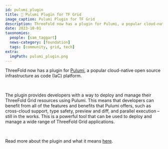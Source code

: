 ```yaml
---
id: pulumi_plugin
title: 🔌 Pulumi Plugin for TF Grid
image_caption: Pulumi Plugin for TF Grid
description: ThreeFold now has a plugin for Pulumi, a popular cloud-native open source infrastructure as code (IaC) platform.
date: 2023-10-01
taxonomies:
  people: [sam_taggart]
  news-category: [foundation]
  tags: [community, grid, tech]
extra:
  imgPath: pulumi_plugin.png
---
```


ThreeFold now has a plugin for [Pulumi](https://www.pulumi.com/), a popular cloud-native open source infrastructure as code (IaC) platform.

<br/>

The plugin provides developers with a way to deploy and manage their ThreeFold Grid resources using Pulumi. This means that developers can benefit from all of the features and benefits that Pulumi offers, such as cross-cloud support, type safety, preview and diff, and parallel execution – still in the works. This is a powerful tool that can be used to deploy and manage a wide range of ThreeFold Grid applications.

<br/>

Read more about the plugin and what it means [here](https://forum.threefold.io/t/pulumi-plugin-for-tfgrid/4089).